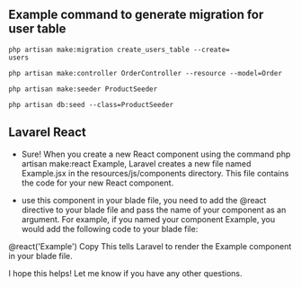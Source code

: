 ## Example command to generate migration for user table
```
php artisan make:migration create_users_table --create=
users
```
```
php artisan make:controller OrderController --resource --model=Order

```
```
php artisan make:seeder ProductSeeder

php artisan db:seed --class=ProductSeeder
```
## Lavarel React
- Sure! When you create a new React component using the command php artisan make:react Example, Laravel creates a new file named Example.jsx in the resources/js/components directory. This file contains the code for your new React component.

- use this component in your blade file, you need to add the @react directive to your blade file and pass the name of your component as an argument. For example, if you named your component Example, you would add the following code to your blade file:

@react('Example')
Copy
This tells Laravel to render the Example component in your blade file.

I hope this helps! Let me know if you have any other questions.